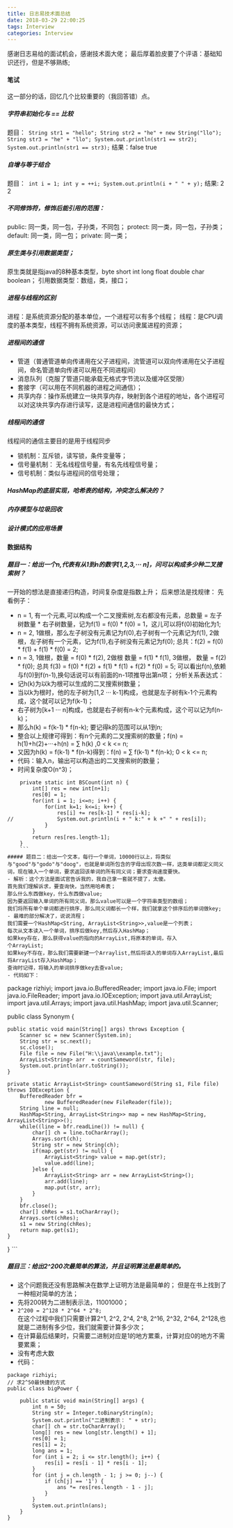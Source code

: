 ```yaml
---
title: 日志易技术面总结
date: 2018-03-29 22:00:25
tags: Interview
categories: Interview
---
```

感谢日志易给的面试机会，感谢技术面大佬；
最后厚着脸皮要了个评语：基础知识还行，但是不够熟练;
<!--more-->
#### 笔试
这一部分的话，回忆几个比较重要的（我回答错）点。
##### 字符串初始化与 == 比较
题目：```
		String str1 = "hello";
		String str2 = "he" + new String("llo");
		String str3 = "he" + "llo";
		System.out.println(str1 == str2);
		System.out.println(str1 == str3);```
结果：false  true
##### 自增与等于结合
题目：```
		int i = 1;
		int y = ++i;
		System.out.println(i + " " + y);```
结果: 2 2
##### 不同修饰符，修饰后能引用的范围：
public:  同一类，同一包，子孙类，不同包；
protect: 同一类，同一包，子孙类；
default: 同一类，同一包；
private: 同一类；
##### 原生类与引用数据类型；
原生类就是指java的8种基本类型，byte short int long float double char boolean；
引用数据类型：数组，类，接口；
##### 进程与线程的区别
进程：是系统资源分配的基本单位，一个进程可以有多个线程；
线程：是CPU调度的基本类型，线程不拥有系统资源，可以访问隶属进程的资源；
##### 进程间的通信
- 管道（普通管道单向传递用在父子进程间，流管道可以双向传递用在父子进程间，命名管道单向传递可以用在不同进程间）
- 消息队列（克服了管道只能承载无格式字节流以及缓冲区受限）
- 套接字（可以用在不同机器的进程之间通信）；
- 共享内存：操作系统建立一块共享内存，映射到各个进程的地址，各个进程可以对这块共享内存进行读写，这是进程间通信的最快方式；

##### 线程间的通信
线程间的通信主要目的是用于线程同步
- 锁机制：互斥锁，读写锁，条件变量等；
- 信号量机制： 无名线程信号量，有名先线程信号量；
- 信号机制：类似与进程间的信号处理；

##### HashMap的底层实现，哈希表的结构，冲突怎么解决的？
##### 内存模型与垃圾回收
##### 设计模式的应用场景

#### 数据结构
##### 题目一：给出一个n,代表有从1到n的数字[1,2,3,··· n]，问可以构成多少种二叉搜索树？
一开始的想法是直接递归构造，时间复杂度是指数上升；
后来想法是找规律：
先看例子：
- n = 1, 有一个元素,可以构成一个二叉搜索树,左右都没有元素，总数量 = 左子树数量 * 右子树数量，记为f(1) = f(0) * f(0) = 1，这儿可以将f(0)初始化为1;
- n = 2, 1做根，那么左子树没有元素记为f(0),右子树有一个元素记为f(1), 2做根，左子树有一个元素，记为f(1),右子树没有元素记为f(0);
总共：f(2) = f(0) * f(1) + f(1) * f(0) = 2;
- n = 3, 1做根，数量 = f(0) * f(2), 2做根 数量 = f(1) * f(1), 3做根， 数量 = f(2) * f(0);
总共 f(3) = f(0) * f(2) + f(1) * f(1) + f(2) * f(0) = 5;
可以看出f(n),依赖与f(0)到f(n-1),换句话说可以有前面的n-1项推导出第n项；
分析关系表达式：
- 记h(k)为以k为根可以生成的二叉搜索树数量；
- 当以k为根时，他的左子树为[1,2 ··· k-1]构成，也就是左子树有k-1个元素构成，这个就可以记为f(k-1)；
- 右子树为[k+1 ··· n]构成，也就是右子树有n-k个元素构成，这个可以记为f(n-k)；
- 那么h(k) = f(k-1) * f(n-k); 要记得k的范围可以从1到n;
- 整合以上规律可得到：有n个元素的二叉搜索树的数量；f(n) = h(1)+h(2)+···+h(n) = ∑ h(k) ,0 < k <= n;
- 又因为h(k) = f(k-1) * f(n-k)得到：f(n) = ∑ f(k-1) * f(n-k); 0 < k <= n;
- 代码：输入n，输出可以构造出的二叉搜索树的数量；
- 时间复杂度O(n^3)；
```
	private static int BSCount(int n) {
		int[] res = new int[n+1];
		res[0] = 1;
		for(int i = 1; i<=n; i++) {
			for(int k=1; k<=i; k++) {
				res[i] += res[k-1] * res[i-k];
//				System.out.println(i + " k:" + k +" " + res[i]);
			}
		}
		return res[res.length-1];
	}
	```
##### 题目二：给出一个文本，每行一个单词，10000行以上，将类似与"good"与"godo"与"doog"，也就是单词所包含的字母出现次数一样，这类单词都定义同义词，现在输入一个单词，要求返回该单词的所有同义词；要求查询速度要快。
- 解析：这个方法是面试官告诉我的，我自己拿一套就不提了，太傻。
首先我们理解诉求，要查询快，当然用哈希表；
那么什么东西做key，什么东西做value;
因为要返回输入单词的所有同义词，那么value可以是一个字符串类型的数组；
我们将所有单个单词都进行排序，那么同义词都长一个样，我们就拿这个排序后的单词做key;
- 最难的部分解决了，说说流程；
我们需要一个HashMap<String, ArrayList<String>>,value是一个列表；
每次从文本读入一个单词，排序后做key,然后存入HashMap；
如果key存在，那么获得value的指向的ArrayList,将原本的单词，存入
个ArrayList;
如果key不存在，那么我们需要新建一个Arraylist,然后将读入的单词存入ArrayList,最后将ArrayList存入HashMap；
查询时记得，将输入的单词排序做key去查value;
- 代码如下：
```
package rizhiyi;
import java.io.BufferedReader;
import java.io.File;
import java.io.FileReader;
import java.io.IOException;
import java.util.ArrayList;
import java.util.Arrays;
import java.util.HashMap;
import java.util.Scanner;

public class Synonym {

	public static void main(String[] args) throws Exception {
		Scanner sc = new Scanner(System.in);
		String str = sc.next();
		sc.close();
		File file = new File("H:\\java\\example.txt");
		ArrayList<String> arr  = countSameword(str, file);
		System.out.println(arr.toString());
	}

	private static ArrayList<String> countSameword(String s1, File file) throws IOException {
		BufferedReader bfr =
				new BufferedReader(new FileReader(file));
		String line = null;
		HashMap<String, ArrayList<String>> map = new HashMap<String, ArrayList<String>>();
		while((line = bfr.readLine()) != null) {
			char[] ch = line.toCharArray();
			Arrays.sort(ch);
			String str = new String(ch);
			if(map.get(str) != null) {
				ArrayList<String> value = map.get(str);
				value.add(line);
			}else {
				ArrayList<String> arr = new ArrayList<String>();
				arr.add(line);
				map.put(str, arr);
			}
		}
		bfr.close();
		char[] chRes = s1.toCharArray();
		Arrays.sort(chRes);
		s1 = new String(chRes);
		return map.get(s1);
	}
} ```

##### 题目三：给出2^200次最简单的算法，并且证明算法是最简单的。
- 这个问题我还没有思路解决在数学上证明方法是最简单的；
但是在书上找到了一种相对简单的方法；
- 先将200转为二进制表示法，11001000；
- ` 2^200 = 2^128 * 2^64 * 2^8; `   
在这个过程中我们只需要计算2^1, 2^2, 2^4, 2^8, 2^16, 2^32, 2^64, 2^128,也就是二进制有多少位，我们就需要计算多少次；
- 在计算最后结果时，只需要二进制对应是1的地方累乘，计算对应0的地方不需要累乘；
- 没有考虑大数
- 代码：
```
package rizhiyi;
// 求2^50最快捷的方式
public class bigPower {

	public static void main(String[] args) {
		int n = 50;
		String str = Integer.toBinaryString(n);
		System.out.println("二进制表示： " + str);
		char[] ch = str.toCharArray();
		long[] res = new long[str.length() + 1];
		res[0] = 1;
		res[1] = 2;
		long ans = 1;
		for (int i = 2; i <= str.length(); i++) {
			res[i] = res[i - 1] * res[i - 1];
		}
		for (int j = ch.length - 1; j >= 0; j--) {
			if (ch[j] == '1') {
				ans *= res[res.length - 1 - j];
			}
		}
		System.out.println(ans);
	}
}
```
